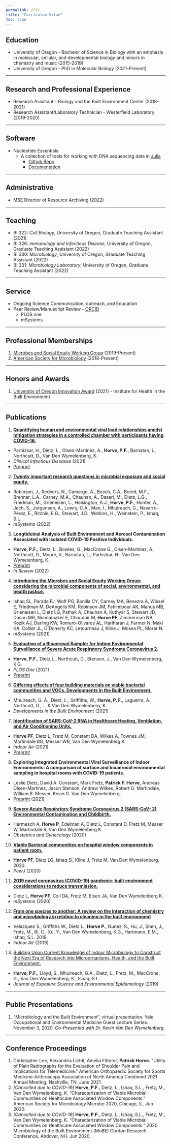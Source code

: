 ```yaml
---
permalink: /CV/
title: "Curriculum Vitae"
toc: true
---
```


## Education
- University of Oregon - Bachelor of Science in Biology with an emphasis in molecular, cellular, and developmental biology and minors in chemistry and music (2015-2019)
- University of Oregon - PhD in Molecular Biology (2021-Present)

---

## Research and Professional Experience
- Research Assistant - Biology and the Built Environment Center (2018-2021)
- Research Assistant/Laboratory Technician - Westerfield Laboratory (2019-2020)

---
## Software 
- Nucleotide Essentials
  - A collection of tools for working with DNA sequencing data in [Julia](https://julialang.org/)
    - [Github Repo](https://github.com/phorve/Nucleotide_Essentials.jl)
    - [Documentation](https://www.patrickfhorve.com/Nucleotide_Essentials.jl/dev/)

---

## Administrative
- MSE Director of Resource Archiving (2022)

---

## Teaching
- BI 322: *Cell Biology*, University of Oregon, Graduate Teaching Assistant (2021)
- BI 326: *Immunology and Infectious Disease*, University of Oregon, Graduate Teaching Assistant (2022)
- BI 330: *Microbiology*, University of Oregon, Graduate Teaching Assistant (2022)
- BI 331: *Microbiology Laboratory*, University of Oregon, Graduate Teaching Assistant (2022)

---

## Service
- Ongoing Science Communication, outreach, and Education
- Peer Review/Manuscript Review - [ORCID](https://orcid.org/0000-0002-9318-9249)
  - PLOS one
  - mSystems

---

## Professional Memberships
1. [Microbes and Social Equity Working Group](https://sueishaqlab.org/microbes-and-social-equity-working-group/) (2019-Present)
2. [American Society for Microbiology](https://asm.org/) (2018-Present)

---

## Honors and Awards
1. [University of Oregon Innovation Award](https://research.uoregon.edu/priorities-and-impact/research-excellence/2021-oustanding-research-awards#Institute%20for%20Health%20in%20the%20Built%20Environment) (2021) - Institute for Health in the Built Environment

---

## Publications
1. **[Quantifying human and environmental viral load relationships amidst mitigation strategies in a controlled chamber with participants having COVID-19.](https://academic.oup.com/cid/advance-article/doi/10.1093/cid/ciac006/6498295?login=true)**
  - Parhizkar, H., Dietz, L., Olsen-Martinez, A., **Horve, P.F.**, Barnatan, L., Northcutt, D., Van Den Wymelenberg, K.
  - *Clinical Infectious Diseases* (2021)
  - [Preprint](https://www.researchsquare.com/article/rs-940891/v1)

2. **[Twenty important research questions in microbial exposure and social equity.](https://journals.asm.org/doi/10.1128/msystems.01240-21)**
  - Robinson, J., Redvers, N., Camargo, A., Bosch, C.A., Breed, M.F., Brenner, L.A., Carney, M.A., Chauhan, A., Dasari, M., Dietz, L.G., Friedman, M., Grieneisen, L., Hoisington, A.J., **Horve, P.F.**, Hunter, A., Jech, S., Jorgensen, A., Lowry, C.A., Man, I., Mhuireach, G., Navarro-Pérez, E., Ritchie, E.G., Stewart, J.D., Watkins, H., Weinstein, P., Ishaq, S.L.
  - *mSystems* (2022)


3. **Longtiduinal Analysis of Built Environment and Aerosol Contamination Associated with Isolated COVID-19 Positive Individuals.**
  - **Horve, P.F.**, Dietz, L., Bowles, G., MacCrone G., Olsen-Martinez, A., Northcutt, D., Moore, V., Barnatan, L., Parhizkar, H., Van Den Wymelenberg, K.
  - [Preprint](https://www.researchsquare.com/article/rs-861942/v1)
  -  *In Review*  (2022)


4. **[Introducing the Microbes and Social Equity Working Group: considering the microbial components of social, environmental, and health justice.](https://doi.org/10.1128/mSystems.00471-21)**
  - Ishaq SL, Parada FJ, Wolf PG, Bonilla CY, Carney MA, Benezra A, Wissel E, Friedman M, DeAngelis KM, Robinson JM, Fahimipour AK, Manus MB, Grieneisen L, Dietz LG, Pathak A, Chauhan A, Kuthyar S, Stewart JD, Dasari MR, Nonnamaker E, Choudoir M, **Horve PF**, Zimmerman NB, Kozik AJ, Darling KW, Romero-Olivares AL, Hariharan J, Farmer N, Maki KA, Collier JL, O’Doherty KC, Letourneau J, Kline J, Moses PL, Morar N.
  - *mSystems* (2021)

5. **[Evaluation of a Bioaerosol Sampler for Indoor Environmental Surveillance of Severe Acute Respiratory Syndrome Coronavirus 2.](https://journals.plos.org/plosone/article?id=10.1371/journal.pone.0257689)**
  - **Horve, P.F.**, Dietz,L., Northcutt, D., Stenson, J., Van Den Wymelenberg, K.G.
  - *PLOS One* (2021)
  - [Preprint](https://www.preprints.org/manuscript/202103.0609/v1)


6. **[Differing effects of four building materials on viable bacterial communities and VOCs. Developments in the Built Environment.](https://www.sciencedirect.com/science/article/pii/S2666165921000144)**
  - Mhuireach, G. Á., Dietz, L., Griffiths, W., **Horve, P. F.**, Laguerre, A., Northcutt, D., ... & Van Den Wymelenberg, K.
  - *Developments in the Built Environment* (2021)


7. **[Identification of SARS-CoV-2 RNA in Healthcare Heating, Ventilation, and Air Conditioning Units.](https://onlinelibrary.wiley.com/doi/full/10.1111/ina.12898)**
  - **Horve PF**, Dietz L, Fretz M, Constant DA, Wilkes A, Townes JM, Martindale RG, Messer WB, Van Den Wymelenberg K.
  - *Indoor Air* (2021)
  - [Preprint](https://www.medrxiv.org/content/10.1101/2020.06.26.20141085v1)


8. **Exploring Integrated Environmental Viral Surveillance of Indoor Environments: A comparison of surface and bioaerosol environmental sampling in hospital rooms with COVID-19 patients.**
  - Leslie Dietz, David A. Constant, Mark Fretz, **Patrick F. Horve**, Andreas Olsen-Martinez, Jason Stenson, Andrew Wilkes, Robert G. Martindale, William B. Messer, Kevin G. Van Den Wymelenberg.
  - [Preprint](https://www.medrxiv.org/content/10.1101/2021.03.26.21254416v1) (2021)


9. **[Severe Acute Respiratory Syndrome Coronavirus 2 (SARS-CoV- 2) Environmental Contamination and Childbirth.](https://journals.lww.com/greenjournal/fulltext/2020/10000/severe_acute_respiratory_syndrome_coronavirus_2.27.aspx)**
  - Hermesch A, **Horve P**, Edelman A, Dietz L, Constant D, Fretz M, Messer W, Martindale R, Van Den Wymelenberg K.
  - *Obstetrics and Gynecology* (2020)


10. **[Viable Bacterial communities on hospital window components in patient room.](https://peerj.com/articles/9580/)**
  - **Horve PF**, Dietz LG, Ishaq SI, Kline J, Fretz M, Van Den Wymelenberg. 2020.
  - *PeerJ* (2020)


11. **[2019 novel coronavirus (COVID-19) pandemic: built environment considerations to reduce transmission.](https://doi.org/10.1128/mSystems.00245-20)**
  - Dietz L, **Horve PF**, Coil DA, Fretz M, Eisen JA, Van Den Wymelenberg K.
  - *mSystems* (2020)


12. **[From one species to another: A review on the interaction of chemistry and microbiology in relation to cleaning in the built environment](https://onlinelibrary.wiley.com/doi/full/10.1111/ina.12596)**
  - Velazquez S., Griffiths W., Dietz L., **Horve P.**, Nunez, S., Hu, J., Shen, J., Fretz, M., Bi, C., Xu, Y., Van Den Wymelenberg, K.G., Hartmann, E.M., Ishaq, S.L. 2019.
  - *Indoor Air* (2019)


13. [Building Upon Current Knowledge of Indoor Microbiology to Construct the Next Era of Research into Microorganisms, Health, and the Built Environment.](https://www.nature.com/articles/s41370-019-0157-y)
  - **Horve, P.F.**, Lloyd, S., Mhuireach, G.A., Dietz, L., Fretz, M., MacCrone, G., Van Den Wymelenberg, K., Ishaq, S.L.
  - *Journal of Exposure Science and Environmental Epidemiology* (2019)

---

## Public Presentations
1. “Microbiology and the Built Environment”, virtual presentation. Yale Occupational and Environmental Medicine Guest Lecture Series. November 3, 2020. *Co-Presented with Dr. Kevin Van Den Wymelenberg.*

---

## Conference Proceedings
1. Christopher Lee, Alexandria Lichtl, Amelia Fitterer, **Patrick Horve**. "Utility of Plain Radiographs for the Evaluation of Shoulder Pain and Implications for Telemedicine." American Orthopaedic Society for Sports Medicine-Arthroscopy Association of North America Combined 2021 Annual Meeting, Nashville, TN. June 2021.
2. *[Cancelled due to COVID-19]* **Horve, P.F.**, Dietz, L., Ishaq, S.L., Fretz, M., Van Den Wymelenberg, K. “Characterization of Viable Microbial Communities on Healthcare Associated Window Components.” American Society for Microbiology Microbe 2020, Chicago, IL. Jun 2020.
3. *[Cancelled due to COVID-19]* **Horve, P.F.**, Dietz, L., Ishaq, S.L., Fretz, M., Van Den Wymelenberg, K. “Characterization of Viable Microbial Communities on Healthcare Associated Window Components.” 2020 Microbiology of the Built Environment (MoBE) Gordon Research Conference, Andover, NH. Jun 2020.